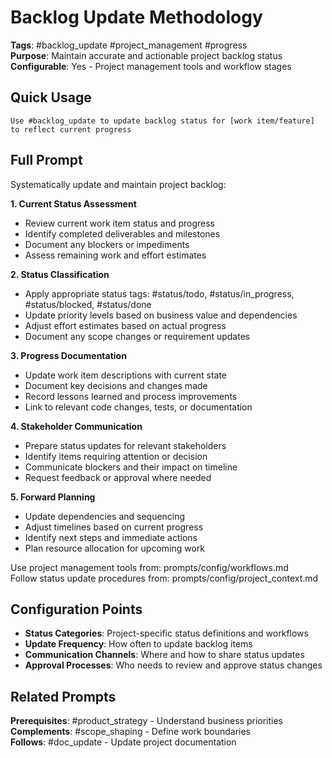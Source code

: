 # Backlog Update Methodology

**Tags**: #backlog_update #project_management #progress  
**Purpose**: Maintain accurate and actionable project backlog status  
**Configurable**: Yes - Project management tools and workflow stages

## Quick Usage

```
Use #backlog_update to update backlog status for [work item/feature] to reflect current progress
```

## Full Prompt

Systematically update and maintain project backlog:

**1. Current Status Assessment**
- Review current work item status and progress
- Identify completed deliverables and milestones
- Document any blockers or impediments
- Assess remaining work and effort estimates

**2. Status Classification**
- Apply appropriate status tags: #status/todo, #status/in_progress, #status/blocked, #status/done
- Update priority levels based on business value and dependencies
- Adjust effort estimates based on actual progress
- Document any scope changes or requirement updates

**3. Progress Documentation**
- Update work item descriptions with current state
- Document key decisions and changes made
- Record lessons learned and process improvements
- Link to relevant code changes, tests, or documentation

**4. Stakeholder Communication**
- Prepare status updates for relevant stakeholders
- Identify items requiring attention or decision
- Communicate blockers and their impact on timeline
- Request feedback or approval where needed

**5. Forward Planning**
- Update dependencies and sequencing
- Adjust timelines based on current progress
- Identify next steps and immediate actions
- Plan resource allocation for upcoming work

Use project management tools from: prompts/config/workflows.md  
Follow status update procedures from: prompts/config/project_context.md

## Configuration Points

- **Status Categories**: Project-specific status definitions and workflows
- **Update Frequency**: How often to update backlog items
- **Communication Channels**: Where and how to share status updates
- **Approval Processes**: Who needs to review and approve status changes

## Related Prompts

**Prerequisites**: #product_strategy - Understand business priorities  
**Complements**: #scope_shaping - Define work boundaries  
**Follows**: #doc_update - Update project documentation
